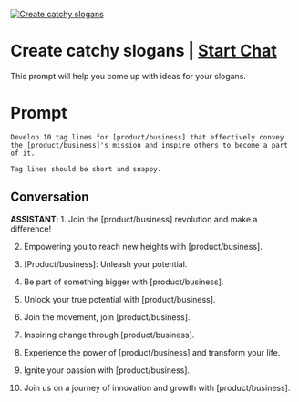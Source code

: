 
[![Create catchy slogans](https://flow-prompt-covers.s3.us-west-1.amazonaws.com/icon/cute/cute_2.png)](https://gptcall.net/chat.html?data=%7B%22contact%22%3A%7B%22id%22%3A%22JRR94QSHsrnMpMV99siLK%22%2C%22flow%22%3Atrue%7D%7D)
# Create catchy slogans | [Start Chat](https://gptcall.net/chat.html?data=%7B%22contact%22%3A%7B%22id%22%3A%22JRR94QSHsrnMpMV99siLK%22%2C%22flow%22%3Atrue%7D%7D)
This prompt will help you come up with ideas for your slogans.

# Prompt

```
Develop 10 tag lines for [product/business] that effectively convey the [product/business]'s mission and inspire others to become a part of it. 

Tag lines should be short and snappy.

```

## Conversation

**ASSISTANT**: 1. Join the [product/business] revolution and make a difference!

2. Empowering you to reach new heights with [product/business].

3. [Product/business]: Unleash your potential.

4. Be part of something bigger with [product/business].

5. Unlock your true potential with [product/business].

6. Join the movement, join [product/business].

7. Inspiring change through [product/business].

8. Experience the power of [product/business] and transform your life.

9. Ignite your passion with [product/business].

10. Join us on a journey of innovation and growth with [product/business].


